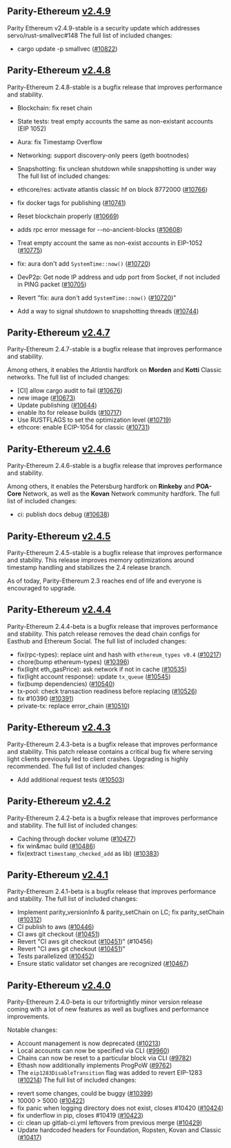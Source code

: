 ## Parity-Ethereum [v2.4.9](https://github.com/paritytech/parity-ethereum/releases/tag/v2.4.9)

Parity Ethereum v2.4.9-stable is a security update which addresses servo/rust-smallvec#148
The full list of included changes:

* cargo update -p smallvec ([#10822](https://github.com/paritytech/parity-ethereum/pull/10822))

## Parity-Ethereum [v2.4.8](https://github.com/paritytech/parity-ethereum/releases/tag/v2.4.8)

Parity-Ethereum 2.4.8-stable is a bugfix release that improves performance and stability.

* Blockchain: fix reset chain
* State tests: treat empty accounts the same as non-existant accounts (EIP 1052)
* Aura: fix Timestamp Overflow
* Networking: support discovery-only peers (geth bootnodes)
* Snapshotting: fix unclean shutdown while snappshotting is under way
The full list of included changes:

* ethcore/res: activate atlantis classic hf on block 8772000 ([#10766](https://github.com/paritytech/parity-ethereum/pull/10766))
* fix docker tags for publishing ([#10741](https://github.com/paritytech/parity-ethereum/pull/10741))
* Reset blockchain properly ([#10669](https://github.com/paritytech/parity-ethereum/pull/10669))
* adds rpc error message for --no-ancient-blocks ([#10608](https://github.com/paritytech/parity-ethereum/pull/10608))
* Treat empty account the same as non-exist accounts in EIP-1052 ([#10775](https://github.com/paritytech/parity-ethereum/pull/10775))
* fix: aura don't add `SystemTime::now()` ([#10720](https://github.com/paritytech/parity-ethereum/pull/10720))
* DevP2p: Get node IP address and udp port from Socket, if not included in PING packet ([#10705](https://github.com/paritytech/parity-ethereum/pull/10705))
* Revert "fix: aura don't add `SystemTime::now()` ([#10720](https://github.com/paritytech/parity-ethereum/pull/10720))"
* Add a way to signal shutdown to snapshotting threads ([#10744](https://github.com/paritytech/parity-ethereum/pull/10744))

## Parity-Ethereum [v2.4.7](https://github.com/paritytech/parity-ethereum/releases/tag/v2.4.7)

Parity-Ethereum 2.4.7-stable is a bugfix release that improves performance and stability.

Among others, it enables the _Atlantis_ hardfork on **Morden** and **Kotti** Classic networks.
The full list of included changes:

* [CI] allow cargo audit to fail ([#10676](https://github.com/paritytech/parity-ethereum/pull/10676))
* new image ([#10673](https://github.com/paritytech/parity-ethereum/pull/10673))
* Update publishing ([#10644](https://github.com/paritytech/parity-ethereum/pull/10644))
* enable lto for release builds ([#10717](https://github.com/paritytech/parity-ethereum/pull/10717))
* Use RUSTFLAGS to set the optimization level ([#10719](https://github.com/paritytech/parity-ethereum/pull/10719))
* ethcore: enable ECIP-1054 for classic ([#10731](https://github.com/paritytech/parity-ethereum/pull/10731))

## Parity-Ethereum [v2.4.6](https://github.com/paritytech/parity-ethereum/releases/tag/v2.4.6)

Parity-Ethereum 2.4.6-stable is a bugfix release that improves performance and stability.

Among others, it enables the Petersburg hardfork on **Rinkeby** and **POA-Core** Network, as well as the **Kovan** Network community hardfork.
The full list of included changes:

* ci: publish docs debug ([#10638](https://github.com/paritytech/parity-ethereum/pull/10638))

## Parity-Ethereum [v2.4.5](https://github.com/paritytech/parity-ethereum/releases/tag/v2.4.5)

Parity-Ethereum 2.4.5-stable is a bugfix release that improves performance and stability. This release improves memory optimizations around timestamp handling and stabilizes the 2.4 release branch.

As of today, Parity-Ethereum 2.3 reaches end of life and everyone is encouraged to upgrade.

## Parity-Ethereum [v2.4.4](https://github.com/paritytech/parity-ethereum/releases/tag/v2.4.4)

Parity-Ethereum 2.4.4-beta is a bugfix release that improves performance and stability. This patch release removes the dead chain configs for Easthub and Ethereum Social.
The full list of included changes:

* fix(rpc-types): replace uint and hash with `ethereum_types v0.4` ([#10217](https://github.com/paritytech/parity-ethereum/pull/10217))
* chore(bump ethereum-types) ([#10396](https://github.com/paritytech/parity-ethereum/pull/10396))
* fix(light eth_gasPrice): ask network if not in cache ([#10535](https://github.com/paritytech/parity-ethereum/pull/10535))
* fix(light account response): update `tx_queue` ([#10545](https://github.com/paritytech/parity-ethereum/pull/10545))
* fix(bump dependencies) ([#10540](https://github.com/paritytech/parity-ethereum/pull/10540))
* tx-pool: check transaction readiness before replacing ([#10526](https://github.com/paritytech/parity-ethereum/pull/10526))
* fix #10390 ([#10391](https://github.com/paritytech/parity-ethereum/pull/10391))
* private-tx: replace error_chain ([#10510](https://github.com/paritytech/parity-ethereum/pull/10510))

## Parity-Ethereum [v2.4.3](https://github.com/paritytech/parity-ethereum/releases/tag/v2.4.3)

Parity-Ethereum 2.4.3-beta is a bugfix release that improves performance and stability. This patch release contains a critical bug fix where serving light clients previously led to client crashes. Upgrading is highly recommended.
The full list of included changes:

* Add additional request tests ([#10503](https://github.com/paritytech/parity-ethereum/pull/10503))

## Parity-Ethereum [v2.4.2](https://github.com/paritytech/parity-ethereum/releases/tag/v2.4.2)

Parity-Ethereum 2.4.2-beta is a bugfix release that improves performance and stability.
The full list of included changes:

* Сaching through docker volume ([#10477](https://github.com/paritytech/parity-ethereum/pull/10477))
* fix win&mac build ([#10486](https://github.com/paritytech/parity-ethereum/pull/10486))
* fix(extract `timestamp_checked_add` as lib) ([#10383](https://github.com/paritytech/parity-ethereum/pull/10383))

## Parity-Ethereum [v2.4.1](https://github.com/paritytech/parity-ethereum/releases/tag/v2.4.1)

Parity-Ethereum 2.4.1-beta is a bugfix release that improves performance and stability.
The full list of included changes:

* Implement parity_versionInfo & parity_setChain on LC; fix parity_setChain ([#10312](https://github.com/paritytech/parity-ethereum/pull/10312))
* CI publish to aws ([#10446](https://github.com/paritytech/parity-ethereum/pull/10446))
* CI aws git checkout ([#10451](https://github.com/paritytech/parity-ethereum/pull/10451))
* Revert "CI aws git checkout ([#10451](https://github.com/paritytech/parity-ethereum/pull/10451))" (#10456)
* Revert "CI aws git checkout ([#10451](https://github.com/paritytech/parity-ethereum/pull/10451))"
* Tests parallelized ([#10452](https://github.com/paritytech/parity-ethereum/pull/10452))
* Ensure static validator set changes are recognized ([#10467](https://github.com/paritytech/parity-ethereum/pull/10467))

## Parity-Ethereum [v2.4.0](https://github.com/paritytech/parity-ethereum/releases/tag/v2.4.0)

Parity-Ethereum 2.4.0-beta is our trifortnightly minor version release coming with a lot of new features as well as bugfixes and performance improvements.

Notable changes:
- Account management is now deprecated ([#10213](https://github.com/paritytech/parity-ethereum/pull/10213))
- Local accounts can now be specified via CLI ([#9960](https://github.com/paritytech/parity-ethereum/pull/9960))
- Chains can now be reset to a particular block via CLI ([#9782](https://github.com/paritytech/parity-ethereum/pull/9782))
- Ethash now additionally implements ProgPoW ([#9762](https://github.com/paritytech/parity-ethereum/pull/9762)) 
- The `eip1283DisableTransition` flag was added to revert EIP-1283 ([#10214](https://github.com/paritytech/parity-ethereum/pull/10214))
The full list of included changes:

* revert some changes, could be buggy ([#10399](https://github.com/paritytech/parity-ethereum/pull/10399))
* 10000 > 5000 ([#10422](https://github.com/paritytech/parity-ethereum/pull/10422))
* fix panic when logging directory does not exist, closes #10420 ([#10424](https://github.com/paritytech/parity-ethereum/pull/10424))
* fix underflow in pip, closes #10419 ([#10423](https://github.com/paritytech/parity-ethereum/pull/10423))
* ci: clean up gitlab-ci.yml leftovers from previous merge ([#10429](https://github.com/paritytech/parity-ethereum/pull/10429))
* Update hardcoded headers for Foundation, Ropsten, Kovan and Classic ([#10417](https://github.com/paritytech/parity-ethereum/pull/10417))

